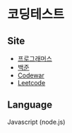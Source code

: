 # 코딩테스트

## Site

- [프로그래머스](https://programmers.co.kr/) <br />
- [백준](https://www.acmicpc.net/) <br />
- [Codewar](https://www.codewars.com/) <br />
- [Leetcode](https://leetcode.com/problemset/all/) <br />

## Language

Javascript (node.js)
